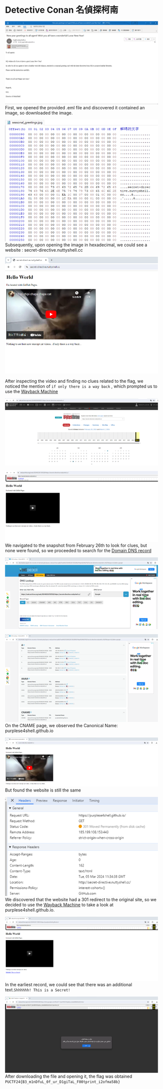 # Detective Conan 名偵探柯南

​![image](assets/k.png)First, we opened the provided .eml file and discovered it contained an image, so downloaded the image.

​![image](assets/a.png)Subsequently, upon opening the image in hexadecimal, we could see a website \: secret-directive.nuttyshell.cc

​![image](assets/b.png)​

After inspecting the video and finding no clues related to the flag, we noticed the mention of `if only there is a way back`​ , which prompted us to use the [Wayback Machine](https://archive.org/web/)

​![image](assets/c.png)​

​![image](assets/d.png)We navigated to the snapshot from February 26th to look for clues, but none were found, so we proceeded to search for the [Domain DNS record](https://dnschecker.org/all-dns-records-of-domain.php)

​![image](assets/e.png)​

​![image](assets/f.png)On the CNAME page, we observed the Canonical Name: purplese4shell.github.io

​![image](assets/g.png)But found the website is still the same

​![image](assets/h.png)We discovered that the website had a 301 redirect to the original site, so we decided to use the [Wayback Machine](https://archive.org/web/) to take a look at purplese4shell.github.io.

​![image](assets/i.png)In the earliest record, we could see that there was an additional text.`Shhhhhh! This is a Secret!`​

​![image](assets/j.png)After downloading the file and opening it, the flag was obtained​`PUCTF24{B3_m1nDfuL_0f_ur_D1giTaL_F00tprint_i2ofma58b}`​

‍
